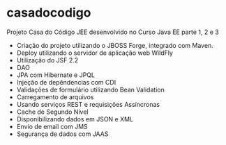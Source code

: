 # casadocodigo
Projeto Casa do Código JEE desenvolvido no Curso Java EE parte 1, 2 e 3

- Criação do projeto utilizando o JBOSS Forge, integrado com Maven. 
- Deploy utilizando o servidor de aplicação web WildFly
- Utilização do JSF 2.2
- DAO
- JPA com Hibernate e JPQL
- Injeção de depêndencias com CDI
- Validações de formulário utilizando Bean Validation
- Carregamento de arquivos
- Usando serviços REST e requisições Assíncronas
- Cache de Segundo Nível
- Disponibilizando dados em JSON e XML
- Envio de email com JMS
- Segurança de dados com JAAS
